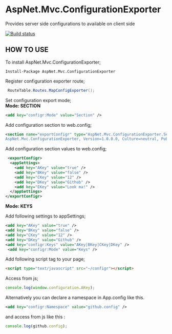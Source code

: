 # AspNet.Mvc.ConfigurationExporter
Provides server side configurations to available on client side

[![Build status](https://ci.appveyor.com/api/projects/status/fechy6cptv9t79g8?svg=true)](https://ci.appveyor.com/project/ziyasal/aspnet-mvc-configurationexporter)

HOW TO USE
---------------------------

To install AspNet.Mvc.ConfigurationExporter;
```
Install-Package AspNet.Mvc.ConfigurationExporter
```

Register configuration exporter route;
```csharp
 RouteTable.Routes.MapConfigExporter();
 ```
 
Set configuration export mode;  
 **Mode: SECTION**  
  ```xml
  <add key="configr:Mode" value="Section" />
 ```
 Add configuration section to web.config;
 ```xml
 <section name="exportConfigr" type="AspNet.Mvc.ConfigurationExporter.Section.ConfigrSectionHandler,
 AspNet.Mvc.ConfigurationExporter, Version=1.0.0.0, Culture=neutral, PublicKeyToken=null" />
 ```
 
  Add configuration section values to web.config;
  ```xml
   <exportConfigr>
    <appSettings>
      <add key="AKey" value="true" />
      <add key="BKey" value="false" />
      <add key="CKey" value="12" />
      <add key="DKey" value="Github" />
      <add key="EKey" value="Look ma!" />
    </appSettings>
  </exportConfigr>
  ```
**Mode: KEYS**  

Add following settings to appSettings;
```xml
<add key="AKey" value="true" />
<add key="BKey" value="false" />
<add key="CKey" value="12" />
<add key="DKey" value="Github" />
<add key="configr:Keys" value="AKey|BKey|CKey|DKey" />
 <add key="configr:Mode" value="Keys" />
```
Add following script tag to your page;
```html
<script type="text/javascript" src="~/configr"></script>
```

Access from js;
```js
console.log(window.configuration.AKey);
```
 Alternatively you can declare a namespace in App.config like this.
   ```xml
  <add key="configr:Namespace" value="github.config" />
 ```
 and access from js like this :
 ```js
console.log(github.config);
```
